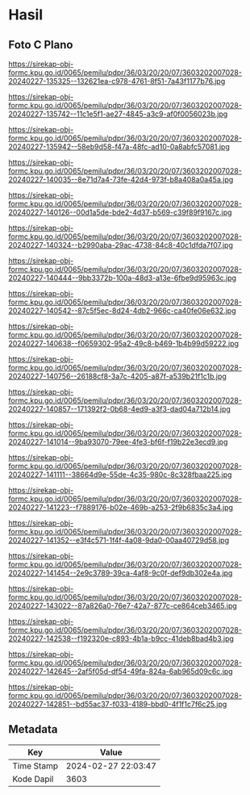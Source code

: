 # Hasil

## Foto C Plano

https://sirekap-obj-formc.kpu.go.id/0065/pemilu/pdpr/36/03/20/20/07/3603202007028-20240227-135325--132621ea-c978-4761-8f51-7a43f1177b76.jpg

https://sirekap-obj-formc.kpu.go.id/0065/pemilu/pdpr/36/03/20/20/07/3603202007028-20240227-135742--11c1e5f1-ae27-4845-a3c9-af0f0056023b.jpg

https://sirekap-obj-formc.kpu.go.id/0065/pemilu/pdpr/36/03/20/20/07/3603202007028-20240227-135942--58eb9d58-f47a-48fc-ad10-0a8abfc57081.jpg

https://sirekap-obj-formc.kpu.go.id/0065/pemilu/pdpr/36/03/20/20/07/3603202007028-20240227-140035--8e71d7a4-73fe-42d4-973f-b8a408a0a45a.jpg

https://sirekap-obj-formc.kpu.go.id/0065/pemilu/pdpr/36/03/20/20/07/3603202007028-20240227-140126--00d1a5de-bde2-4d37-b569-c39f89f9167c.jpg

https://sirekap-obj-formc.kpu.go.id/0065/pemilu/pdpr/36/03/20/20/07/3603202007028-20240227-140324--b2990aba-29ac-4738-84c8-40c1dfda7f07.jpg

https://sirekap-obj-formc.kpu.go.id/0065/pemilu/pdpr/36/03/20/20/07/3603202007028-20240227-140444--9bb3372b-100a-48d3-a13e-6fbe9d95963c.jpg

https://sirekap-obj-formc.kpu.go.id/0065/pemilu/pdpr/36/03/20/20/07/3603202007028-20240227-140542--87c5f5ec-8d24-4db2-966c-ca40fe06e632.jpg

https://sirekap-obj-formc.kpu.go.id/0065/pemilu/pdpr/36/03/20/20/07/3603202007028-20240227-140638--f0659302-95a2-49c8-b469-1b4b99d59222.jpg

https://sirekap-obj-formc.kpu.go.id/0065/pemilu/pdpr/36/03/20/20/07/3603202007028-20240227-140756--26188cf8-3a7c-4205-a87f-a539b21f1c1b.jpg

https://sirekap-obj-formc.kpu.go.id/0065/pemilu/pdpr/36/03/20/20/07/3603202007028-20240227-140857--171392f2-0b68-4ed9-a3f3-dad04a712b14.jpg

https://sirekap-obj-formc.kpu.go.id/0065/pemilu/pdpr/36/03/20/20/07/3603202007028-20240227-141014--9ba93070-79ee-4fe3-bf6f-f19b22e3ecd9.jpg

https://sirekap-obj-formc.kpu.go.id/0065/pemilu/pdpr/36/03/20/20/07/3603202007028-20240227-141111--38664d9e-55de-4c35-980c-8c328fbaa225.jpg

https://sirekap-obj-formc.kpu.go.id/0065/pemilu/pdpr/36/03/20/20/07/3603202007028-20240227-141223--f7889176-b02e-469b-a253-2f9b6835c3a4.jpg

https://sirekap-obj-formc.kpu.go.id/0065/pemilu/pdpr/36/03/20/20/07/3603202007028-20240227-141352--e3f4c571-1f4f-4a08-9da0-00aa40729d58.jpg

https://sirekap-obj-formc.kpu.go.id/0065/pemilu/pdpr/36/03/20/20/07/3603202007028-20240227-141454--2e9c3789-39ca-4af8-9c0f-def9db302e4a.jpg

https://sirekap-obj-formc.kpu.go.id/0065/pemilu/pdpr/36/03/20/20/07/3603202007028-20240227-143022--87a826a0-76e7-42a7-877c-ce864ceb3465.jpg

https://sirekap-obj-formc.kpu.go.id/0065/pemilu/pdpr/36/03/20/20/07/3603202007028-20240227-142538--f192320e-c893-4b1a-b9cc-41deb8bad4b3.jpg

https://sirekap-obj-formc.kpu.go.id/0065/pemilu/pdpr/36/03/20/20/07/3603202007028-20240227-142645--2af5f05d-df54-49fa-824a-6ab965d09c6c.jpg

https://sirekap-obj-formc.kpu.go.id/0065/pemilu/pdpr/36/03/20/20/07/3603202007028-20240227-142851--bd55ac37-f033-4189-bbd0-4f1f1c7f6c25.jpg


## Metadata

| Key        | Value               |
| ---------- | ------------------- |
| Time Stamp | 2024-02-27 22:03:47 |
| Kode Dapil | 3603                |



